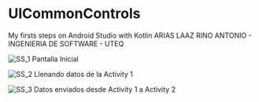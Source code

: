 # UICommonControls
My firsts steps on Android Studio with Kotlin
ARIAS LAAZ RINO ANTONIO - INGENIERIA DE SOFTWARE - UTEQ

![SS_1](https://user-images.githubusercontent.com/76960327/173261316-05abcba1-ef2a-4847-84ee-a3bd068c2c4e.png)
Pantalla Inicial

![SS_2](https://user-images.githubusercontent.com/76960327/173261352-81a46a8b-68d9-40b7-a266-5252a6abe946.png)
Llenando datos de la Activity 1

![SS_3](https://user-images.githubusercontent.com/76960327/173261372-ab9a20de-bceb-4bb9-b3d0-b621101de223.png)
Datos enviados desde Activity 1 a Activity 2
